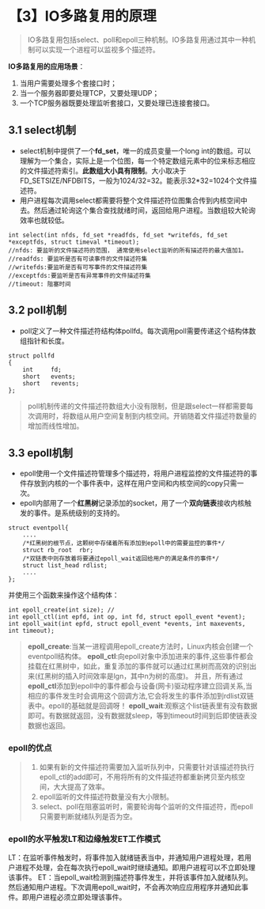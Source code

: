 # 【3】IO多路复用的原理
> IO多路复用包括select、poll和epoll三种机制。IO多路复用通过其中一种机制可以实现一个进程可以监视多个描述符。

**IO多路复用的应用场景**：
1. 当用户需要处理多个套接口时；
2. 当一个服务器即要处理TCP，又要处理UDP；
3. 一个TCP服务器既要处理监听套接口，又要处理已连接套接口。

## 3.1 select机制
- select机制中提供了一个**fd_set**，唯一的成员变量一个long int的数组。可以理解为一个集合，实际上是一个位图，每一个特定数组元素中的位来标志相应的文件描述符索引。**此数组大小具有限制**。大小取决于FD_SETSIZE/NFDBITS，一般为1024/32=32。能表示32*32=1024个文件描述符。
- 用户进程每次调用select都需要将整个文件描述符位图集合传到内核空间中去。然后通过轮询这个集合查找就绪时间，返回给用户进程。当数组较大轮询效率也就较低。
```
int select(int nfds, fd_set *readfds, fd_set *writefds, fd_set *exceptfds, struct timeval *timeout);
//nfds: 要监听的文件描述符的范围， 通常使用select监听的所有描述符的最大值加1。
//readfds: 要监听是否有可读事件的文件描述符集
//writefds:要监听是否有可写事件的文件描述符集
//exceptfds:要监听是否有异常事件的文件描述符集
//timeout: 阻塞时间
```
## 3.2 poll机制
- poll定义了一种文件描述符结构体pollfd。每次调用poll需要传递这个结构体数组指针和长度。
```
struct pollfd
{
	int     fd;
	short   events;
	short   revents;
};
```
> poll机制传递的文件描述符数组大小没有限制，但是跟select一样都需要每次调用时，将数组从用户空间复制到内核空间。开销随着文件描述符数量的增加而线性增加。

## 3.3 epoll机制
- epoll使用一个文件描述符管理多个描述符，将用户进程监控的文件描述符的事件存放到内核的一个事件表中，这样在用户空间和内核空间的copy只需一次。
- epoll内部用了一个**红黑树**记录添加的socket，用了一个**双向链表**接收内核触发的事件。是系统级别的支持的。
```
struct eventpoll{
    ....
    /*红黑树的根节点，这颗树中存储着所有添加到epoll中的需要监控的事件*/
    struct rb_root  rbr;
    /*双链表中则存放着将要通过epoll_wait返回给用户的满足条件的事件*/
    struct list_head rdlist;
    ....
};
```
并使用三个函数来操作这个结构体：
```
int epoll_create(int size); //
int epoll_ctl(int epfd, int op, int fd, struct epoll_event *event); 
int epoll_wait(int epfd, struct epoll_event *events, int maxevents, int timeout);
```
> **epoll_create**:当某一进程调用epoll_create方法时，Linux内核会创建一个eventpoll结构体。
> **epoll_ctl**:向epoll对象中添加进来的事件,这些事件都会挂载在红黑树中，如此，重复添加的事件就可以通过红黑树而高效的识别出来(红黑树的插入时间效率是lgn，其中n为树的高度)。
> 并且，所有通过**epoll_ctl**添加到epoll中的事件都会与设备(网卡)驱动程序建立回调关系,当相应的事件发生时会调用这个回调方法,它会将发生的事件添加到rdlist双链表中。epoll的基础就是回调呀！
> **epoll_wait**:观察这个list链表里有没有数据即可。有数据就返回，没有数据就sleep，等到timeout时间到后即使链表没数据也返回。

### epoll的优点
> 1. 如果有新的文件描述符需要加入监听队列中，只需要针对该描述符执行epoll_ctl的add即可，不用将所有的文件描述符都重新拷贝至内核空间，大大提高了效率。
> 2. epoll监听的文件描述符数量没有大小限制。
> 3. select、poll在阻塞监听时，需要轮询每个监听的文件描述符，而epoll只需要判断就绪队列是否为空。

### epoll的水平触发LT和边缘触发ET工作模式
LT：在监听事件触发时，将事件加入就绪链表当中，并通知用户进程处理，若用户进程不处理，会在每次执行epoll_wait时继续通知。即用户进程可以不立即处理该事件。
ET：当epoll_wait检测到描述符事件发生，并将该事件加入就绪队列。然后通知用户进程。下次调用epoll_wait时，不会再次响应应用程序并通知此事件。即用户进程必须立即处理该事件。